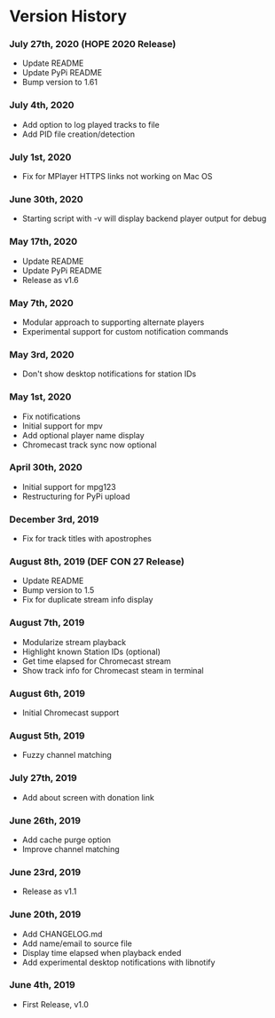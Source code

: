 # Version History

### July 27th, 2020 (HOPE 2020 Release)
- Update README
- Update PyPi README
- Bump version to 1.61

### July 4th, 2020
- Add option to log played tracks to file
- Add PID file creation/detection

### July 1st, 2020
- Fix for MPlayer HTTPS links not working on Mac OS

### June 30th, 2020
- Starting script with -v will display backend player output for debug

### May 17th, 2020
- Update README
- Update PyPi README
- Release as v1.6

### May 7th, 2020
- Modular approach to supporting alternate players
- Experimental support for custom notification commands

### May 3rd, 2020
- Don't show desktop notifications for station IDs

### May 1st, 2020
- Fix notifications
- Initial support for mpv
- Add optional player name display
- Chromecast track sync now optional

### April 30th, 2020
- Initial support for mpg123
- Restructuring for PyPi upload

### December 3rd, 2019
- Fix for track titles with apostrophes

### August 8th, 2019 (DEF CON 27 Release)
- Update README
- Bump version to 1.5
- Fix for duplicate stream info display

### August 7th, 2019
- Modularize stream playback
- Highlight known Station IDs (optional)
- Get time elapsed for Chromecast stream
- Show track info for Chromecast steam in terminal

### August 6th, 2019
- Initial Chromecast support

### August 5th, 2019
- Fuzzy channel matching

### July 27th, 2019
- Add about screen with donation link

### June 26th, 2019
- Add cache purge option
- Improve channel matching

### June 23rd, 2019
- Release as v1.1

### June 20th, 2019
- Add CHANGELOG.md
- Add name/email to source file
- Display time elapsed when playback ended
- Add experimental desktop notifications with libnotify

### June 4th, 2019
- First Release, v1.0
